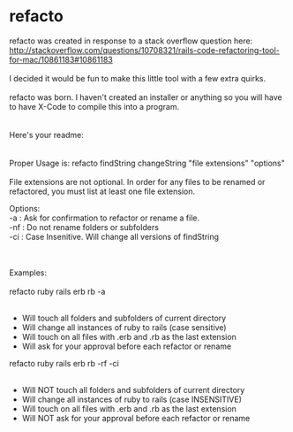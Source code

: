 refacto
=======

refacto was created in response to a stack overflow question here:  <br />
http://stackoverflow.com/questions/10708321/rails-code-refactoring-tool-for-mac/10861183#10861183
<br /><br />
I decided it would be fun to make this little tool with a few extra quirks.
<br /><br />
refacto was born.  I haven't created an installer or
anything so you will have to have X-Code to compile this into a program.  
<br /><br />
Here's your readme:
<br /><br />  
Proper Usage is: refacto findString changeString "file extensions" "options"
<br /><br />
File extensions are not optional.  In order for any files to be renamed 
or refactored, you must list at least one file extension.

Options:<br />
	-a  : Ask for confirmation to refactor or rename a file.<br />
  -nf : Do not rename folders or subfolders<br />
  -ci : Case Insenitive.  Will change all versions of findString<br />
<br /><br />

Examples:<br />
<br />
refacto ruby rails erb rb -a <br/>
<br />
- Will touch all folders and subfolders of current directory<br />
- Will change all instances of ruby to rails (case sensitive)<br />
- Will touch on all files with .erb and .rb as the last extension<br />
- Will ask for your approval before each refactor or rename<br />

refacto ruby rails erb rb -rf -ci <br/>
<br />
- Will NOT touch all folders and subfolders of current directory<br />
- Will change all instances of ruby to rails (case INSENSITIVE)<br />
- Will touch on all files with .erb and .rb as the last extension<br />
- Will NOT ask for your approval before each refactor or rename<br />